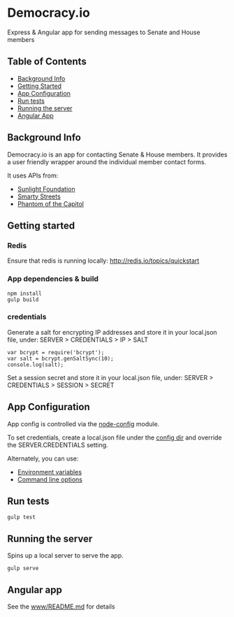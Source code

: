 Democracy.io
============

Express & Angular app for sending messages to Senate and House members

## Table of Contents

* [Background Info](#background-info)
* [Getting Started](#getting-started)
* [App Configuration](#app-configuration)
* [Run tests](#run-tests)
* [Running the server](#running-the-server)
* [Angular App](#angular-app)

## Background Info

Democracy.io is an app for contacting Senate & House members. It provides a user friendly wrapper around the individual member contact forms.

It uses APIs from:
* [Sunlight Foundation](https://sunlightlabs.github.io/congress/)
* [Smarty Streets](https://smartystreets.com/docs)
* [Phantom of the Capitol](https://github.com/EFForg/phantom-of-the-capitol)

## Getting started

### Redis 

Ensure that redis is running locally: http://redis.io/topics/quickstart

### App dependencies & build

```
npm install
gulp build
```

### credentials

Generate a salt for encrypting IP addresses and store it in your local.json file, under: SERVER > CREDENTIALS > IP > SALT

```
var bcrypt = require('bcrypt');
var salt = bcrypt.genSaltSync(10);
console.log(salt);
```

Set a session secret and store it in your local.json file, under: SERVER > CREDENTIALS > SESSION > SECRET

## App Configuration

App config is controlled via the [node-config](https://github.com/lorenwest/node-config) module.

To set credentials, create a local.json file under the [config dir](/config) and override the SERVER.CREDENTIALS setting.

Alternately, you can use:
* [Environment variables](https://github.com/lorenwest/node-config/wiki/Environment-Variables)
* [Command line options](https://github.com/lorenwest/node-config/wiki/Command-Line-Overrides)

## Run tests

```
gulp test
```

## Running the server

Spins up a local server to serve the app.

```
gulp serve
```

## Angular app

See the [www/README.md](/www/README.md) for details
